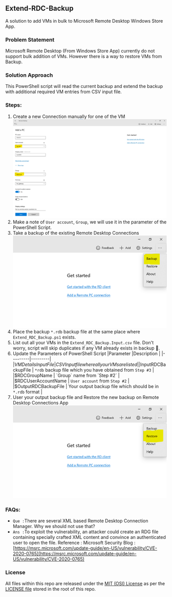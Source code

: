 ## Extend-RDC-Backup
A solution to add VMs in bulk to Microsoft Remote Desktop Windows Store App.

### Problem Statement
Microsoft Remote Desktop (From Windows Store App) currently do not support bulk addition of VMs. However there is a way to restore VMs from Backup.

### Solution Approach
This PowerShell script will read the current backup and extend the backup with additional required VM entries from CSV input file.

### Steps:
1. Create a new Connection manually for one of the VM
    ![Backup](Images/Screenshot01.png)
2. Make a note of `User account`, `Group`, we will use it in the parameter of the PowerShell Script.
3. Take a backup of the existing Remote Desktop Connections
    ![Add Connection](Images/Screenshot02.png)
4. Place the backup `*.rdb` backup file at the same place where `Extend_RDC_Backup.ps1` exists.
5. List out all your VMs in the `Extend_RDC_Backup.Input.csv` file. Don't worry, script will skip duplicates if any VM already exists in backup 🙂.
6. Update the Parameters of PowerShell Script
    |Parameter  |Description  |
    |---------|---------|
    |$VMDetailsInputFile | CSV Input file where all your VMs are listed |
    |$InputRDCBackupFile | `*rdb` backup file which you have obtained from `Step #3` |
    |$RDCGroupName | `Group` name from `Step #2` |
    |$RDCUserAccountName | `User account` from `Step #2` |
    |$OutputRDCBackupFile | Your output backup file which should be in `*.rdb` format |
7. User your output backup file and Restore the new backup on Remote Desktop Connections App
    ![Restore](Images/Screenshot03.png)

### FAQs:
- `Que :`There are several XML based Remote Desktop Connection Manager. Why we should not use that? 
- `Ans :`To exploit the vulnerability, an attacker could create an RDG file containing specially crafted XML content and convince an authenticated user to open the file. Reference : Microsoft Security Blog : [https://msrc.microsoft.com/update-guide/en-US/vulnerability/CVE-2020-0765](https://msrc.microsoft.com/update-guide/en-US/vulnerability/CVE-2020-0765)

### License
All files within this repo are released under the [MIT (OSI) License]( https://en.wikipedia.org/wiki/MIT_License) as per the [LICENSE file](https://github.com/BipulRaman/Extend-RDC-Backup/blob/master/LICENSE) stored in the root of this repo.
